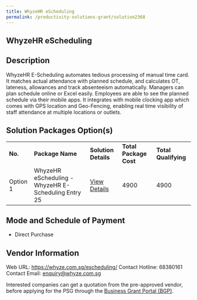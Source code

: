 ```yaml
---
title: WhyzeHR eScheduling
permalink: /productivity-solutions-grant/solution2368
---
```


## WhyzeHR eScheduling

## Description

WhyzeHR E-Scheduling automates tedious processing of manual time card. It matches actual attendance with planned schedule, and calculates OT, lateness, allowances and track absenteeism automatically. Managers can plan schedule online or Excel easily. Employees are able to see the planned schedule via their mobile apps. It integrates with mobile clocking app which comes with GPS location and Geo-Fencing, enabling real time visibility of staff attendance at multiple locations or outlets.

## Solution Packages Option(s)

<table>
<tr>
<td><b>No.</b></td>
<td><b>Package Name</b></td>
<td><b>Solution Details</b></td>
<td><b>Total Package Cost</b></td>
<td><b>Total Qualifying</b></td>
</tr>
<tr>
<td>Option 1</td>
<td>WhyzeHR eScheduling - WhyzeHR E-Scheduling Entry 25</td>
<td><a href='https://www.gobusiness.gov.sg/images/psg/Whyze_20210139_Desensitised_Annex_3_Part_1.pdf'>View Details</a></td>
<td>4900</td>
<td>4900</td>
</tr>
</table>

## Mode and Schedule of Payment

 - Direct Purchase

## Vendor Information

 Web URL: https://whyze.com.sg/escheduling/ 
Contact Hotline: 68380161 
Contact Email: enquiry@whyze.com.sg 


Interested companies can get a quotation from the pre-approved vendor, before applying for the PSG through the <a href='https://www.businessgrants.gov.sg/'>Business Grant Portal (BGP)</a>.
